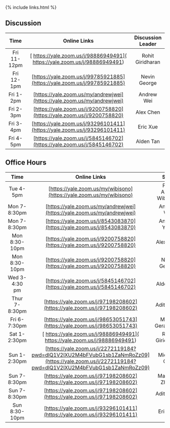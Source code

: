 {% include links.html %}

## Discussion

| Time         |   Online Links  |  Discussion Leader |
| :---:        |    :----:   |    :---:            |
|Fri 11-12pm |      [ https://yale.zoom.us/j/98886949491]( https://yale.zoom.us/j/98886949491)       |  Rohit Giridharan  |
|Fri 12-1pm|     [https://yale.zoom.us/j/99785921885](https://yale.zoom.us/j/99785921885)        |  Nevin George      |
|Fri 1-2pm |     [https://yale.zoom.us/my/andrewjwei](https://yale.zoom.us/my/andrewjwei)      |  Andrew Wei        |
|Fri 2-3pm |        [https://yale.zoom.us/j/9200758820](https://yale.zoom.us/j/9200758820)      |  Alex Chen         |
|Fri 3-4pm |         [https://yale.zoom.us/j/93296101411](https://yale.zoom.us/j/93296101411)    |  Eric Xue          |
|Fri 4-5pm |  [https://yale.zoom.us/j/5845146702](https://yale.zoom.us/j/5845146702)           |  Alden Tan         |


## Office Hours

| Time          |   Online Links | Staff               |
| :---:         |    :----:   |    :---:            |
| Tue 4-5pm     |   [https://yale.zoom.us/my/wibisono](https://yale.zoom.us/my/wibisono)   |Prof. Andre Wibisono |
| Mon 7-8:30pm  |   [https://yale.zoom.us/my/andrewjwei](https://yale.zoom.us/my/andrewjwei)   |Andrew Wei        |
| Mon 7-8:30pm  |  [https://yale.zoom.us/j/8543083870](https://yale.zoom.us/j/8543083870)  |Andrew Yuan       |
| Mon 8:30-10pm |    [https://yale.zoom.us/j/9200758820](https://yale.zoom.us/j/9200758820)  |Alex Chen        |
| Mon 8:30-10pm |  [https://yale.zoom.us/j/9200758820](https://yale.zoom.us/j/9200758820)   |Nevin George |
| Wed 3-4:30 pm  |  [https://yale.zoom.us/j/5845146702](https://yale.zoom.us/j/5845146702)      |Alden Tan         |
| Thur 7-8:30pm |  [https://yale.zoom.us/j/97198208602](https://yale.zoom.us/j/97198208602)   |Adit Gupta     |
| Fri 6-7:30pm  | [https://yale.zoom.us/j/98653051743](https://yale.zoom.us/j/98653051743) |Michal Gerasimiuk |
| Sat 1-2:30pm  |   [ https://yale.zoom.us/j/98886949491]( https://yale.zoom.us/j/98886949491)   |Rohit Giridharan    |
| Sun 1-2:30pm  |    [https://yale.zoom.us/j/2272119184?pwd=dlQ1V2lXU2M4bFVubG1sb1ZaNmRoZz09](https://yale.zoom.us/j/2272119184?pwd=dlQ1V2lXU2M4bFVubG1sb1ZaNmRoZz09) | Michelle Goh      |
| Sun 7-8:30pm  |  [https://yale.zoom.us/j/97198208602](https://yale.zoom.us/j/97198208602)  |Matthew Zhang    |
| Sun 7-8:30pm  |  [https://yale.zoom.us/j/97198208602](https://yale.zoom.us/j/97198208602)   |Adit Gupta     |
| Sun 8:30-10pm  |    [https://yale.zoom.us/j/93296101411](https://yale.zoom.us/j/93296101411)   |Eric Xue         |
